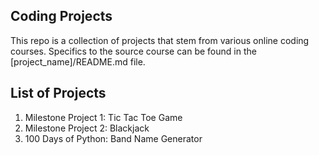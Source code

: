 ## Coding Projects
This repo is a collection of projects that stem from various online coding courses. Specifics to the source course can be found in the [project_name]/README.md file.

## List of Projects
1. Milestone Project 1: Tic Tac Toe Game
2. Milestone Project 2: Blackjack
3. 100 Days of Python: Band Name Generator